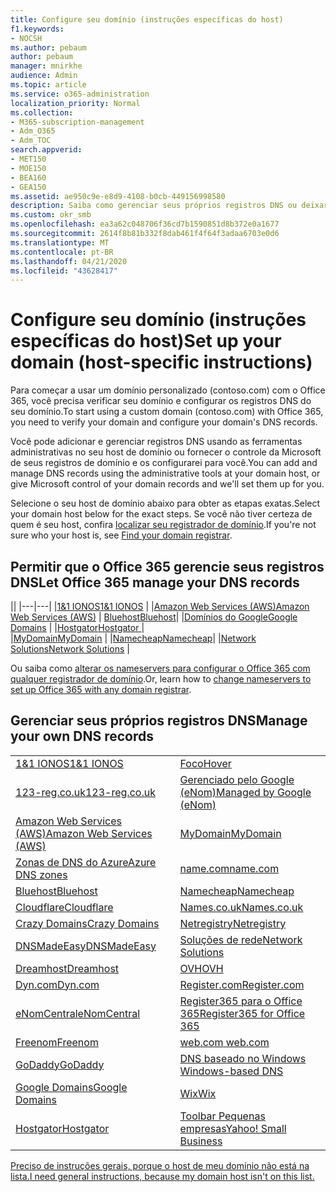 ```yaml
---
title: Configure seu domínio (instruções específicas do host)
f1.keywords:
- NOCSH
ms.author: pebaum
author: pebaum
manager: mnirkhe
audience: Admin
ms.topic: article
ms.service: o365-administration
localization_priority: Normal
ms.collection:
- M365-subscription-management
- Adm_O365
- Adm_TOC
search.appverid:
- MET150
- MOE150
- BEA160
- GEA150
ms.assetid: ae950c9e-e8d9-4108-b0cb-449156998580
description: Saiba como gerenciar seus próprios registros DNS ou deixar que a Microsoft gerencie seus registros DNS para você.
ms.custom: okr_smb
ms.openlocfilehash: ea3a62c048706f36cd7b1590851d8b372e0a1677
ms.sourcegitcommit: 2614f8b81b332f8dab461f4f64f3adaa6703e0d6
ms.translationtype: MT
ms.contentlocale: pt-BR
ms.lasthandoff: 04/21/2020
ms.locfileid: "43628417"
---
```

# <a name="set-up-your-domain-host-specific-instructions"></a><span data-ttu-id="b7f4c-103">Configure seu domínio (instruções específicas do host)</span><span class="sxs-lookup"><span data-stu-id="b7f4c-103">Set up your domain (host-specific instructions)</span></span>

<span data-ttu-id="b7f4c-104">Para começar a usar um domínio personalizado (contoso.com) com o Office 365, você precisa verificar seu domínio e configurar os registros DNS do seu domínio.</span><span class="sxs-lookup"><span data-stu-id="b7f4c-104">To start using a custom domain (contoso.com) with Office 365, you need to verify your domain and configure your domain's DNS records.</span></span> 
  
<span data-ttu-id="b7f4c-105">Você pode adicionar e gerenciar registros DNS usando as ferramentas administrativas no seu host de domínio ou fornecer o controle da Microsoft de seus registros de domínio e os configurarei para você.</span><span class="sxs-lookup"><span data-stu-id="b7f4c-105">You can add and manage DNS records using the administrative tools at your domain host, or give Microsoft control of your domain records and we'll set them up for you.</span></span>
  
<span data-ttu-id="b7f4c-106">Selecione o seu host de domínio abaixo para obter as etapas exatas.</span><span class="sxs-lookup"><span data-stu-id="b7f4c-106">Select your domain host below for the exact steps.</span></span> <span data-ttu-id="b7f4c-107">Se você não tiver certeza de quem é seu host, confira [localizar seu registrador de domínio](find-your-domain-registrar.md).</span><span class="sxs-lookup"><span data-stu-id="b7f4c-107">If you're not sure who your host is, see [Find your domain registrar](find-your-domain-registrar.md).</span></span>
  

## <a name="let-office-365-manage-your-dns-records"></a><span data-ttu-id="b7f4c-108">Permitir que o Office 365 gerencie seus registros DNS</span><span class="sxs-lookup"><span data-stu-id="b7f4c-108">Let Office 365 manage your DNS records</span></span>

||
|---|---|
|[<span data-ttu-id="b7f4c-109">1&1 IONOS</span><span class="sxs-lookup"><span data-stu-id="b7f4c-109">1&1 IONOS</span></span>](../dns/change-nameservers-at-1-1-internet.md) |
|[<span data-ttu-id="b7f4c-110">Amazon Web Services (AWS)</span><span class="sxs-lookup"><span data-stu-id="b7f4c-110">Amazon Web Services (AWS)</span></span>](../dns/change-nameservers-at-aws.md) |
 [<span data-ttu-id="b7f4c-111">Bluehost</span><span class="sxs-lookup"><span data-stu-id="b7f4c-111">Bluehost</span></span>](../dns/change-nameservers-at-bluehost.md)|
|[<span data-ttu-id="b7f4c-112">Domínios do Google</span><span class="sxs-lookup"><span data-stu-id="b7f4c-112">Google   Domains</span></span>](../dns/change-nameservers-at-google-domains.md) |
|[<span data-ttu-id="b7f4c-113">Hostgator</span><span class="sxs-lookup"><span data-stu-id="b7f4c-113">Hostgator   </span></span>](../dns/change-nameservers-at-hostgator.md)  |  
|[<span data-ttu-id="b7f4c-114">MyDomain</span><span class="sxs-lookup"><span data-stu-id="b7f4c-114">MyDomain</span></span>](../dns/change-nameservers-at-mydomain.md) | 
|[<span data-ttu-id="b7f4c-115">Namecheap</span><span class="sxs-lookup"><span data-stu-id="b7f4c-115">Namecheap</span></span>](../dns/change-nameservers-at-namecheap.md)|
|[<span data-ttu-id="b7f4c-116">Network Solutions</span><span class="sxs-lookup"><span data-stu-id="b7f4c-116">Network Solutions</span></span>](../dns/change-nameservers-at-network-solutions.md) |  

<span data-ttu-id="b7f4c-117">Ou saiba como [alterar os nameservers para configurar o Office 365 com qualquer registrador de domínio](change-nameservers-at-any-domain-registrar.md).</span><span class="sxs-lookup"><span data-stu-id="b7f4c-117">Or, learn how to [change nameservers to set up Office 365 with any domain registrar](change-nameservers-at-any-domain-registrar.md).</span></span>

## <a name="manage-your-own-dns-records"></a><span data-ttu-id="b7f4c-118">Gerenciar seus próprios registros DNS</span><span class="sxs-lookup"><span data-stu-id="b7f4c-118">Manage your own DNS records</span></span>

|                           |                          |
|---------------------------|--------------------------|
| [<span data-ttu-id="b7f4c-119">1&1 IONOS</span><span class="sxs-lookup"><span data-stu-id="b7f4c-119">1&1 IONOS</span></span>](../dns/create-dns-records-at-1-1-internet.md) | [<span data-ttu-id="b7f4c-120">Foco</span><span class="sxs-lookup"><span data-stu-id="b7f4c-120">Hover</span></span>](../dns/create-dns-records-at-hover.md) |
| [<span data-ttu-id="b7f4c-121">123-reg.co.uk</span><span class="sxs-lookup"><span data-stu-id="b7f4c-121">123-reg.co.uk</span></span>](../dns/create-dns-records-at-123-reg-co-uk.md) | [<span data-ttu-id="b7f4c-122">Gerenciado pelo Google (eNom)</span><span class="sxs-lookup"><span data-stu-id="b7f4c-122">Managed   by Google (eNom)</span></span>](../dns/create-dns-records-for-domain-managed-by-google-enom.md)|
| [<span data-ttu-id="b7f4c-123">Amazon Web Services (AWS)</span><span class="sxs-lookup"><span data-stu-id="b7f4c-123">Amazon Web Services (AWS)</span></span>](../dns/create-dns-records-at-aws.md) | [<span data-ttu-id="b7f4c-124">MyDomain</span><span class="sxs-lookup"><span data-stu-id="b7f4c-124">MyDomain</span></span>](../dns/create-dns-records-at-mydomain.md) |
| [<span data-ttu-id="b7f4c-125">Zonas de DNS do Azure</span><span class="sxs-lookup"><span data-stu-id="b7f4c-125">Azure DNS zones</span></span>](../dns/create-dns-records-for-azure-dns-zones.md) | [<span data-ttu-id="b7f4c-126">name.com</span><span class="sxs-lookup"><span data-stu-id="b7f4c-126">name.com</span></span>](../dns/create-dns-records-at-name-com.md) |
| [<span data-ttu-id="b7f4c-127">Bluehost</span><span class="sxs-lookup"><span data-stu-id="b7f4c-127">Bluehost</span></span>](../dns/create-dns-records-at-bluehost.md) | [<span data-ttu-id="b7f4c-128">Namecheap</span><span class="sxs-lookup"><span data-stu-id="b7f4c-128">Namecheap</span></span>](../dns/create-dns-records-at-namecheap.md)|
| [<span data-ttu-id="b7f4c-129">Cloudflare</span><span class="sxs-lookup"><span data-stu-id="b7f4c-129">Cloudflare</span></span>](../dns/create-dns-records-at-cloudflare.md)| [<span data-ttu-id="b7f4c-130">Names.co.uk</span><span class="sxs-lookup"><span data-stu-id="b7f4c-130">Names.co.uk</span></span>](../dns/create-dns-records-at-names-co-uk.md) |
|  [<span data-ttu-id="b7f4c-131">Crazy Domains</span><span class="sxs-lookup"><span data-stu-id="b7f4c-131">Crazy Domains</span></span>](../dns/create-dns-records-at-crazy-domains.md)| [<span data-ttu-id="b7f4c-132">Netregistry</span><span class="sxs-lookup"><span data-stu-id="b7f4c-132">Netregistry</span></span>](../dns/create-dns-records-at-netregistry.md) |
|[<span data-ttu-id="b7f4c-133">DNSMadeEasy</span><span class="sxs-lookup"><span data-stu-id="b7f4c-133">DNSMadeEasy</span></span>](../dns/create-dns-records-at-dnsmadeeasy.md) | [<span data-ttu-id="b7f4c-134">Soluções de rede</span><span class="sxs-lookup"><span data-stu-id="b7f4c-134">Network   Solutions</span></span>](../dns/create-dns-records-at-network-solutions.md) |
|[<span data-ttu-id="b7f4c-135">Dreamhost</span><span class="sxs-lookup"><span data-stu-id="b7f4c-135">Dreamhost</span></span>](../dns/create-dns-records-at-dreamhost.md)  | [<span data-ttu-id="b7f4c-136">OVH</span><span class="sxs-lookup"><span data-stu-id="b7f4c-136">OVH</span></span>](../dns/create-dns-records-at-ovh.md) |
|  [<span data-ttu-id="b7f4c-137">Dyn.com</span><span class="sxs-lookup"><span data-stu-id="b7f4c-137">Dyn.com</span></span>](../dns/create-dns-records-at-dyn-com.md) | [<span data-ttu-id="b7f4c-138">Register.com</span><span class="sxs-lookup"><span data-stu-id="b7f4c-138">Register.com</span></span>](../dns/create-dns-records-at-register-com.md) |
| [<span data-ttu-id="b7f4c-139">eNomCentral</span><span class="sxs-lookup"><span data-stu-id="b7f4c-139">eNomCentral</span></span>](../dns/create-dns-records-at-enomcentral.md)| [<span data-ttu-id="b7f4c-140">Register365 para o Office 365</span><span class="sxs-lookup"><span data-stu-id="b7f4c-140">Register365 for Office 365</span></span>](../dns/create-dns-records-at-register365.md)  |
| [<span data-ttu-id="b7f4c-141">Freenom</span><span class="sxs-lookup"><span data-stu-id="b7f4c-141">Freenom</span></span>](../dns/create-dns-records-at-freenom.md) | [<span data-ttu-id="b7f4c-142">web.com</span><span class="sxs-lookup"><span data-stu-id="b7f4c-142"> web.com </span></span>](../dns/create-dns-records-at-web-com.md)|
|[<span data-ttu-id="b7f4c-143">GoDaddy</span><span class="sxs-lookup"><span data-stu-id="b7f4c-143">GoDaddy</span></span>](../dns/create-dns-records-at-godaddy.md)|[<span data-ttu-id="b7f4c-144">DNS baseado no Windows</span><span class="sxs-lookup"><span data-stu-id="b7f4c-144"> Windows-based DNS</span></span>](../dns/create-dns-records-using-windows-based-dns.md)   |
| [<span data-ttu-id="b7f4c-145">Google Domains</span><span class="sxs-lookup"><span data-stu-id="b7f4c-145">Google Domains</span></span>](../dns/create-dns-records-at-google-domains.md) |[<span data-ttu-id="b7f4c-146">Wix</span><span class="sxs-lookup"><span data-stu-id="b7f4c-146">Wix</span></span>](../dns/create-dns-records-at-wix.md) |
|[<span data-ttu-id="b7f4c-147">Hostgator</span><span class="sxs-lookup"><span data-stu-id="b7f4c-147">Hostgator</span></span>](../dns/create-dns-records-at-hostgator.md)  | [<span data-ttu-id="b7f4c-148">Toolbar   Pequenas empresas</span><span class="sxs-lookup"><span data-stu-id="b7f4c-148">Yahoo!   Small Business</span></span>](../dns/create-dns-records-at-yahoo-small-business.md)  |

[<span data-ttu-id="b7f4c-149">Preciso de instruções gerais, porque o host de meu domínio não está na lista.</span><span class="sxs-lookup"><span data-stu-id="b7f4c-149">I need general instructions, because my domain host isn't on this list. </span></span>](create-dns-records-at-any-dns-hosting-provider.md)
   
